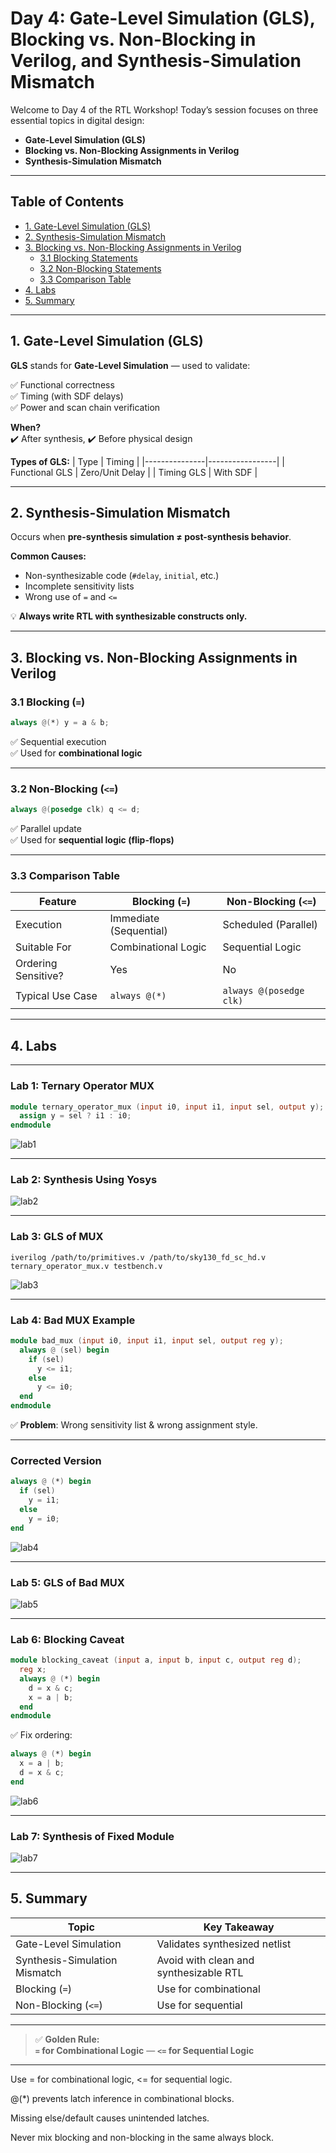 # Day 4: Gate-Level Simulation (GLS), Blocking vs. Non-Blocking in Verilog, and Synthesis-Simulation Mismatch

Welcome to Day 4 of the RTL Workshop! Today’s session focuses on three essential topics in digital design:

- **Gate-Level Simulation (GLS)**
- **Blocking vs. Non-Blocking Assignments in Verilog**
- **Synthesis-Simulation Mismatch**

---

## Table of Contents

- [1. Gate-Level Simulation (GLS)](#1-gate-level-simulation-gls)
- [2. Synthesis-Simulation Mismatch](#2-synthesis-simulation-mismatch)
- [3. Blocking vs. Non-Blocking Assignments in Verilog](#3-blocking-vs-non-blocking-assignments-in-verilog)
  - [3.1 Blocking Statements](#31-blocking-statements)
  - [3.2 Non-Blocking Statements](#32-non-blocking-statements)
  - [3.3 Comparison Table](#33-comparison-table)
- [4. Labs](#4-labs)
- [5. Summary](#5-summary)

---

## 1. Gate-Level Simulation (GLS)

**GLS** stands for **Gate-Level Simulation** — used to validate:

✅ Functional correctness  
✅ Timing (with SDF delays)  
✅ Power and scan chain verification

**When?**  
✔️ After synthesis, ✔️ Before physical design

**Types of GLS:**
| Type          | Timing          |
|---------------|-----------------|
| Functional GLS | Zero/Unit Delay |
| Timing GLS    | With SDF        |

---

## 2. Synthesis-Simulation Mismatch

Occurs when **pre-synthesis simulation ≠ post-synthesis behavior**.

**Common Causes:**
- Non-synthesizable code (`#delay`, `initial`, etc.)
- Incomplete sensitivity lists
- Wrong use of `=` and `<=`

💡 **Always write RTL with synthesizable constructs only.**

---

## 3. Blocking vs. Non-Blocking Assignments in Verilog

### 3.1 Blocking (`=`)

```verilog
always @(*) y = a & b;
```

✅ Sequential execution  
✅ Used for **combinational logic**

---

### 3.2 Non-Blocking (`<=`)

```verilog
always @(posedge clk) q <= d;
```

✅ Parallel update  
✅ Used for **sequential logic (flip-flops)**

---

### 3.3 Comparison Table

| Feature                  | Blocking (`=`)             | Non-Blocking (`<=`)         |
|--------------------------|----------------------------|-----------------------------|
| Execution                | Immediate (Sequential)     | Scheduled (Parallel)        |
| Suitable For             | Combinational Logic        | Sequential Logic            |
| Ordering Sensitive?      | Yes                        | No                          |
| Typical Use Case         | `always @(*)`              | `always @(posedge clk)`     |

---

## 4. Labs

---

### Lab 1: Ternary Operator MUX

```verilog
module ternary_operator_mux (input i0, input i1, input sel, output y);
  assign y = sel ? i1 : i0;
endmodule
```

![lab1](https://github.com/Shaikhaseena16/RISC-V_VSDIAT/blob/main/week%201/Day4/iverilog-ternary_operator.png)

---

### Lab 2: Synthesis Using Yosys

![lab2](https://github.com/Shaikhaseena16/RISC-V_VSDIAT/blob/main/week%201/Day4/ternary_show.png)

---

### Lab 3: GLS of MUX

```shell
iverilog /path/to/primitives.v /path/to/sky130_fd_sc_hd.v ternary_operator_mux.v testbench.v
```

![lab3](https://github.com/Shaikhaseena16/RISC-V_VSDIAT/blob/main/week%201/Day4/gls-ternary_operator.png)

---

### Lab 4: Bad MUX Example

```verilog
module bad_mux (input i0, input i1, input sel, output reg y);
  always @ (sel) begin
    if (sel)
      y <= i1;
    else 
      y <= i0;
  end
endmodule
```

✅ **Problem**: Wrong sensitivity list & wrong assignment style.

---

### Corrected Version

```verilog
always @ (*) begin
  if (sel)
    y = i1;
  else
    y = i0;
end
```

![lab4](https://github.com/Shaikhaseena16/RISC-V_VSDIAT/blob/main/week%201/Day4/iverilog-badmux.png)

---

### Lab 5: GLS of Bad MUX

![lab5](https://github.com/Shaikhaseena16/RISC-V_VSDIAT/blob/main/week%201/Day4/Screenshot%202025-09-27%20124355.png)

---

### Lab 6: Blocking Caveat

```verilog
module blocking_caveat (input a, input b, input c, output reg d);
  reg x;
  always @ (*) begin
    d = x & c;
    x = a | b;
  end
endmodule
```

✅ Fix ordering:

```verilog
always @ (*) begin
  x = a | b;
  d = x & c;
end
```

![lab6](https://github.com/Shaikhaseena16/RISC-V_VSDIAT/blob/main/week%201/Day4/iverilog-blocking_caveat.png)

---

### Lab 7: Synthesis of Fixed Module

![lab7](https://github.com/Shaikhaseena16/RISC-V_VSDIAT/blob/main/week%201/Day4/block_show.png)

---

## 5. Summary

| Topic                     | Key Takeaway |
|--------------------------|--------------|
| Gate-Level Simulation     | Validates synthesized netlist |
| Synthesis-Simulation Mismatch | Avoid with clean and synthesizable RTL |
| Blocking (`=`)           | Use for combinational |
| Non-Blocking (`<=`)      | Use for sequential |

---

> ✅ **Golden Rule:**  
> **`=` for Combinational Logic** — **`<=` for Sequential Logic**

---

Use = for combinational logic, <= for sequential logic.

@(*) prevents latch inference in combinational blocks.

Missing else/default causes unintended latches.

Never mix blocking and non-blocking in the same always block.

